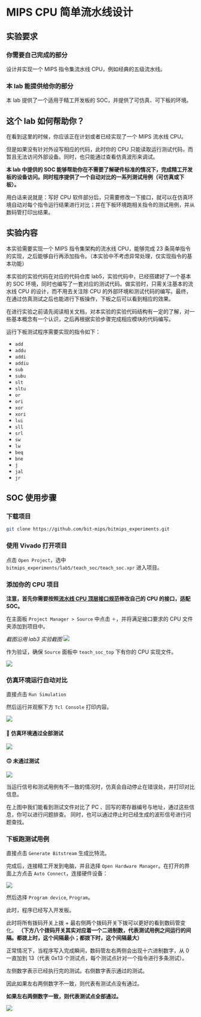 # MIPS CPU 简单流水线设计

## 实验要求

### 你需要自己完成的部分

设计并实现一个 MIPS 指令集流水线 CPU，例如经典的五级流水线。

### 本 lab 能提供给你的部分

本 lab 提供了一个适用于精工开发板的 SOC，并提供了可仿真、可下板的环境。

## 这个 lab 如何帮助你？

在看到这里的时候，你应该正在计划或者已经实现了一个 MIPS 流水线 CPU。

但是如果没有针对外设写相应的代码，此时你的 CPU 只能读取运行测试代码，而暂且无法访问外部设备。同时，也只能通过查看仿真波形来调试。

**本 lab 中提供的 SOC 能够帮助你在不需要了解硬件标准的情况下，完成精工开发板的设备访问。同时程序提供了一个自动对比的一系列测试用例（可仿真或下板）。**

用白话来说就是：写好 CPU 软件部分后，只需要修改一下接口，就可以在仿真环境自动对每个指令运行结果进行对比；并在下板环境跑相关指令的测试用例，并从数码管打印出结果。


## 实验内容

本实验需要实现一个 MIPS 指令集架构的流水线 CPU，能够完成 23 条简单指令的实现，之后能够自行再添加指令。（本实验中不考虑异常处理，仅实现指令的基本功能）

本实验的实验代码在对应的代码仓库 lab5，实验代码中，已经搭建好了一个基本的 SOC 环境，同时也编写了一套对应的测试代码。做实验时，只需关注基本的流水线 CPU 的设计，而不用去关注除 CPU 的外部环境和测试代码的编写。最终，在通过仿真测试之后也能进行下板操作，下板之后可以看到相应的效果。

在进行实验之前请先阅读相关文档，对本实验的实验代码结构有一定的了解，对一些基本概念有一个认识，之后再根据实验步骤完成相应模块的代码编写。

运行下板测试程序需要实现的指令如下：

- `add`
- `addu`
- `addi`
- `addiu`
- `sub`
- `subu`
- `slt`
- `sltu`
- `or`
- `ori`
- `xor`
- `xori`
- `lui`
- `sll`
- `srl`
- `sw`
- `lw`
- `beq`
- `bne`
- `j`
- `jal`
- `jr`

## SOC 使用步骤

### 下载项目

```bash
git clone https://github.com/bit-mips/bitmips_experiments.git
```

### 使用 Vivado 打开项目

点击 `Open Project`，选中 `bitmips_experiments/lab5/teach_soc/teach_soc.xpr` 进入项目。

### 添加你的 CPU 项目

**注意，首先你需要按照[流水线 CPU 顶层接口规范](./soc-interface.md)修改自己的 CPU 的接口，适配 SOC。**

在主面板 `Project Manager > Source` 中点击 `＋`，并将满足接口要求的 CPU 文件夹添加到项目中。

*截图沿用 lab3 实验截图*
![](../img/lab3/2020-09-09-lab3-vivado-add-directory.png)

作为验证，确保 `Source` 面板中 `teach_soc_top` 下有你的 CPU 实现文件。

![](../img/lab5/2020-09-18-verify-vivado-hdl-source.png)

### 仿真环境运行自动对比

直接点击 `Run Simulation`

然后运行并观察下方 `Tcl Console` 打印内容。

![](../img/lab5/2020-09-22-trace-running.png)

#### 🎉 仿真环境通过全部测试

![](../img/lab5/2020-09-22-trace-success.png)

#### 🙃 未通过测试

![](../img/lab5/2020-09-22-trace-error.png)

当运行信号和测试用例有不一致的情况时，仿真会自动停止在错误处，并打印对比信息。

在上图中我们能看到测试文件对比了 PC 、回写的寄存器编号与地址，通过这些信息，你可以进行问题排查。
同时，也可以通过停止时已经生成的波形信号进行问题查找。

### 下板跑测试用例

直接点击 `Generate Bitstream` 生成比特流。

完成后，连接精工开发到电脑，并且选择 `Open Hardware Manager`。在打开的界面上方点击 `Auto Connect`，连接硬件设备：

![](../img/lab5/2020-09-18-hardware-connected.png)

然后选择 `Program device`, `Program`。

此时，程序已经写入开发板。

此时将所有拨码开关上拨 + 最右侧两个拨码开关下拨可以更好的看到数码管变化。
**（下方八个拨码开关其实对应着一个二进制数，代表测试用例之间运行的间隔。都拨上时，这个间隔最小；都拨下时，这个间隔最大）**

正常情况下，当程序写入完成瞬间，数码管左右两侧会出现十六进制数字，从 0 一直加到 13（代表 0x13 个测试点，每个测试点针对一个指令进行多条测试）。

左侧数字表示已经执行完的测试。右侧数字表示通过的测试。

因此如果左右两侧数字不一致，则代表有测试点没有通过。

**如果左右两侧数字一致，则代表测试点全部通过。**

![](../img/lab5/2020-09-18-hardware-run.png)

